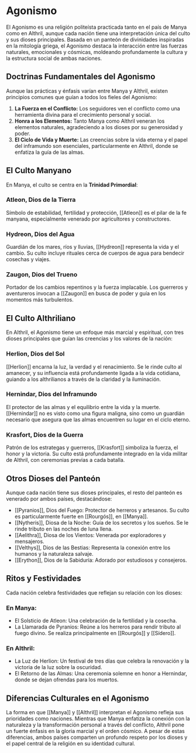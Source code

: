 # Agonismo

El Agonismo es una religión politeísta practicada tanto en el país de Manya como en Althril, aunque cada nación tiene una interpretación única del culto y sus dioses principales. Basada en un panteón de divinidades inspiradas en la mitología griega, el Agonismo destaca la interacción entre las fuerzas naturales, emocionales y cósmicas, moldeando profundamente la cultura y la estructura social de ambas naciones.


## Doctrinas Fundamentales del Agonismo

Aunque las prácticas y énfasis varían entre Manya y Althril, existen principios comunes que guían a todos los fieles del Agonismo:

1. **La Fuerza en el Conflicto:** Los seguidores ven el conflicto como una herramienta divina para el crecimiento personal y social.
2. **Honra a los Elementos:** Tanto Manya como Althril veneran los elementos naturales, agradeciendo a los dioses por su generosidad y poder.
3. **El Ciclo de Vida y Muerte:** Las creencias sobre la vida eterna y el papel del inframundo son esenciales, particularmente en Althril, donde se enfatiza la guía de las almas.

## El Culto Manyano

En Manya, el culto se centra en la **Trinidad Primordial**:

### **Atleon, Dios de la Tierra**

Símbolo de estabilidad, fertilidad y protección, [[Atleon]] es el pilar de la fe manyana, especialmente venerado por agricultores y constructores.

### **Hydreon, Dios del Agua**

Guardián de los mares, ríos y lluvias, [[Hydreon]] representa la vida y el cambio. Su culto incluye rituales cerca de cuerpos de agua para bendecir cosechas y viajes.

### **Zaugon, Dios del Trueno**

Portador de los cambios repentinos y la fuerza implacable. Los guerreros y aventureros invocan a [[Zaugon]] en busca de poder y guía en los momentos más turbulentos.


## El Culto Althriliano

En Althril, el Agonismo tiene un enfoque más marcial y espiritual, con tres dioses principales que guían las creencias y los valores de la nación:

### **Herlion, Dios del Sol**

[[Herlion]] encarna la luz, la verdad y el renacimiento. Se le rinde culto al amanecer, y su influencia está profundamente ligada a la vida cotidiana, guiando a los althrilianos a través de la claridad y la iluminación.

### **Hernindar, Dios del Inframundo**

El protector de las almas y el equilibrio entre la vida y la muerte. [[Hernindar]] no es visto como una figura maligna, sino como un guardián necesario que asegura que las almas encuentren su lugar en el ciclo eterno.

### **Krasfort, Dios de la Guerra**

Patrón de los estrategas y guerreros, [[Krasfort]] simboliza la fuerza, el honor y la victoria. Su culto está profundamente integrado en la vida militar de Althril, con ceremonias previas a cada batalla.

## Otros Dioses del Panteón

Aunque cada nación tiene sus dioses principales, el resto del panteón es venerado por ambos países, destacándose:

- [[Pyranios]], Dios del Fuego: Protector de herreros y artesanos. Su culto es particularmente fuerte en [[Rourgós]], en [[Manya]].
- [[Nytheris]], Diosa de la Noche: Guía de los secretos y los sueños. Se le rinde tributo en las noches de luna llena.
- [[Aelithra]], Diosa de los Vientos: Venerada por exploradores y mensajeros.
- [[Velthys]], Dios de las Bestias: Representa la conexión entre los humanos y la naturaleza salvaje.
- [[Erython]], Dios de la Sabiduría: Adorado por estudiosos y consejeros.


## Ritos y Festividades

Cada nación celebra festividades que reflejan su relación con los dioses:

### En Manya:

- El Solsticio de Atleon: Una celebración de la fertilidad y la cosecha.
- La Llamarada de Pyranios: Reúne a los herreros para rendir tributo al fuego divino. Se realiza principalmente en [[Rourgós]] y [[Sídero]].

### En Althril:

- La Luz de Herlion: Un festival de tres días que celebra la renovación y la victoria de la luz sobre la oscuridad.
- El Retorno de las Almas: Una ceremonia solemne en honor a Hernindar, donde se dejan ofrendas para los muertos.


## Diferencias Culturales en el Agonismo

La forma en que [[Manya]] y [[Althril]] interpretan el Agonismo refleja sus prioridades como naciones. Mientras que Manya enfatiza la conexión con la naturaleza y la transformación personal a través del conflicto, Althril pone un fuerte énfasis en la gloria marcial y el orden cósmico. A pesar de estas diferencias, ambos países comparten un profundo respeto por los dioses y el papel central de la religión en su identidad cultural.